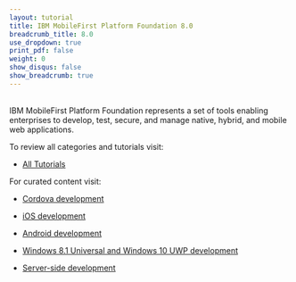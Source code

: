 ```yaml
---
layout: tutorial
title: IBM MobileFirst Platform Foundation 8.0
breadcrumb_title: 8.0
use_dropdown: true
print_pdf: false
weight: 0
show_disqus: false
show_breadcrumb: true
---
```

<br>
IBM MobileFirst Platform Foundation represents a set of tools enabling enterprises to develop, test, secure, and manage native, hybrid, and mobile web applications.

To review all categories and tutorials visit:

* [All Tutorials](all-tutorials/)

For curated content visit: 

* [Cordova development](cordova-tutorials/)
* [iOS development](ios-tutorials/) 
* [Android development](android-tutorials/) 
* [Windows 8.1 Universal and Windows 10 UWP development](windows-8-10-tutorials/) 

* [Server-side development](server-side-tutorials/)